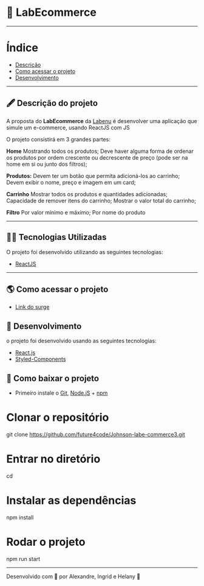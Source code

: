 #  🛒️ LabEcommerce



---

# Índice

- [Descrição](#-descrição-do-projeto)
- [Como acessar o projeto](#-como-acessar-o-projeto)
- [Desenvolvimento](#-desenvolvimento)

---

## 🖋 Descrição do projeto

A proposta do  **LabEcommerce**  da  [Labenu](https://labenu.com.br/)  é desenvolver uma aplicação que simule um e-commerce, usando ReactJS com JS

O projeto consistirá em 3 grandes partes:

**Home**
Mostrando todos os produtos;
Deve haver alguma forma de ordenar os produtos por ordem crescente ou decrescente de preço (pode ser na home em si ou junto dos filtros);

**Produtos:**
Devem ter um botão que permita adicioná-los ao carrinho;
Devem exibir o nome, preço e imagem em um card;

**Carrinho**
Mostrar todos os produtos e quantidades adicionadas;
Capacidade de remover itens do carrinho;
Mostrar o valor total do carrinho;

**Filtro**
Por valor mínimo e máximo;
Por nome do produto


---

##  👨‍💻️  Tecnologias Utilizadas

O projeto foi desenvolvido utilizando as seguintes tecnologias:

-   [ReactJS](https://reactjs.org/)




---

## 🌎 Como acessar o projeto

- [Link do surge](/)


## 🚀 Desenvolvimento

o projeto foi desenvolvido usando as seguintes tecnologias:

-   [React.js](https://pt-br.reactjs.org/docs/getting-started.html)
-   [Styled-Components](https://styled-components.com/docs)

## 💾  Como baixar o projeto

-   Primeiro instale o  [Git](https://git-scm.com/),  [Node.jS](https://nodejs.org/pt-br/download/)  +  [npm](https://www.npmjs.com/get-npm)

# Clonar o repositório
git clone https://github.com/future4code/Johnson-labe-commerce3.git

# Entrar no diretório
cd 


# Instalar as dependências
npm install


# Rodar o projeto
npm run start


---

Desenvolvido com 🧡 por Alexandre, Ingrid e Helany  🤝
